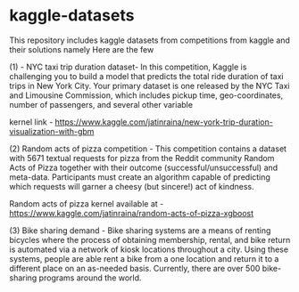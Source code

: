 # kaggle-datasets
This repository includes kaggle datasets from competitions from kaggle and their solutions namely 
 Here are the few
 
 (1) - NYC taxi trip duration dataset- In this competition, Kaggle is challenging you to build a model that predicts the total ride duration of taxi trips in New York City. Your primary dataset is one released by the NYC Taxi and Limousine Commission, which includes pickup time, geo-coordinates, number of passengers, and several other variable
 
 kernel link - https://www.kaggle.com/jatinraina/new-york-trip-duration-visualization-with-gbm
 
 (2) Random acts of pizza competition - This competition contains a dataset with 5671 textual requests for pizza from the Reddit community Random Acts of Pizza together with their outcome (successful/unsuccessful) and meta-data. Participants must create an algorithm capable of predicting which requests will garner a cheesy (but sincere!) act of kindness.

Random acts of pizza kernel available at - https://www.kaggle.com/jatinraina/random-acts-of-pizza-xgboost



(3) Bike sharing demand - Bike sharing systems are a means of renting bicycles where the process of obtaining membership, rental, and bike return is automated via a network of kiosk locations throughout a city. Using these systems, people are able rent a bike from a one location and return it to a different place on an as-needed basis. Currently, there are over 500 bike-sharing programs around the world.



 
